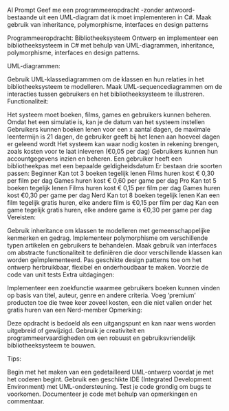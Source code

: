 AI Prompt Geef me een programmeeropdracht -zonder antwoord- bestaande uit een UML-diagram dat ik moet implementeren in C#. Maak gebruik van inheritance, polymorphisme, interfaces en design patterns

Programmeeropdracht: Bibliotheeksysteem Ontwerp en implementeer een bibliotheeksysteem in C# met behulp van UML-diagrammen, inheritance, polymorphisme, interfaces en design patterns.

UML-diagrammen:

Gebruik UML-klassediagrammen om de klassen en hun relaties in het bibliotheeksysteem te modelleren. Maak UML-sequencediagrammen om de interacties tussen gebruikers en het bibliotheeksysteem te illustreren. Functionaliteit:

Het systeem moet boeken, films, games en gebruikers kunnen beheren. Omdat het een simulatie is, kan je de datum van het systeem instellen Gebruikers kunnen boeken lenen voor een x aantal dagen, de maximale leentermijn is 21 dagen, de gebruiker geeft bij het lenen aan hoeveel dagen er geleend wordt Het systeem kan waar nodig kosten in rekening brengen, zoals kosten voor te laat inleveren (€0,05 per dag) Gebruikers kunnen hun accountgegevens inzien en beheren. Een gebruiker heeft een bibliotheekpas met een bepaalde geldigheidsdatum Er bestaan drie soorten passen: Beginner Kan tot 3 boeken tegelijk lenen Films huren kost € 0,30 per film per dag Games huren kost € 0,60 per game per dag Pro Kan tot 5 boeken tegelijk lenen Films huren kost € 0,15 per film per dag Games huren kost €0,30 per game per dag Nerd Kan tot 8 boeken tegelijk lenen Kan een film tegelijk gratis huren, elke andere film is €0,15 per film per dag Kan een game tegelijk gratis huren, elke andere game is €0,30 per game per dag Vereisten:

Gebruik inheritance om klassen te modelleren met gemeenschappelijke kenmerken en gedrag. Implementeer polymorphisme om verschillende typen artikelen en gebruikers te behandelen. Maak gebruik van interfaces om abstracte functionaliteit te definiëren die door verschillende klassen kan worden geïmplementeerd. Pas geschikte design patterns toe om het ontwerp herbruikbaar, flexibel en onderhoudbaar te maken. Voorzie de code van unit tests Extra uitdagingen:

Implementeer een zoekfunctie waarmee gebruikers boeken kunnen vinden op basis van titel, auteur, genre en andere criteria. Voeg ‘premium’ producten toe die twee keer zoveel kosten, een die niet vallen onder het gratis huren van een Nerd-member Opmerking:

Deze opdracht is bedoeld als een uitgangspunt en kan naar wens worden uitgebreid of gewijzigd. Gebruik je creativiteit en programmeervaardigheden om een robuust en gebruiksvriendelijk bibliotheeksysteem te bouwen.

Tips:

Begin met het maken van een gedetailleerd UML-ontwerp voordat je met het coderen begint. Gebruik een geschikte IDE (Integrated Development Environment) met UML-ondersteuning. Test je code grondig om bugs te voorkomen. Documenteer je code met behulp van opmerkingen en commentaar.
